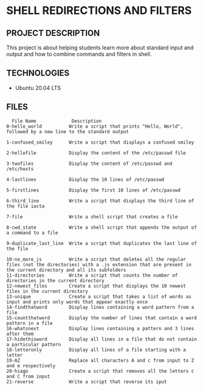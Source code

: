# SHELL REDIRECTIONS AND FILTERS

## PROJECT DESCRIPTION
   
   This project is about helping students learn more about standard input and output
   and how to combine commands and filters in shell.

## TECHNOLOGIES 
 
   - Ubuntu 20.04 LTS
   

## FILES


      File Name             Description
    0-hello_world          Write a script that prints "Hello, World", followed by a new line to the standard output

    1-confused_smiley      Write a script that displays a confused smiley

    2-hellofile            Display the content of the /etc/passwd file

    3-twofiles             Display the content of /etc/passwd and /etc/hosts

    4-lastlines            Display the 10 lines of /etc/passwd

    5-firstlines           Display the first 10 lines of /etc/passwd

    6-third_line           Write a script that displays the third line of the file iacta
 
    7-file                 Write a shell script that creates a file

    8-cwd_state            Write a shell script that appends the output of a command to a file

    9-duplicate_last_line  Write a script that duplicates the last line of the file
 
    10-no_more_js          Write a script that deletes all the regular files (not the directories) with a .js extension that are present in the current directory and all its subfolders
    11-directories         Write a script that counts the number of directories in the current directory
    12-newest_files        Create a script that displays the 10 newest files in the current directory
    13-unique              Create a script that takes a list of words as input and prints only words that appear exactly once
    14-findthatword        Display lines containing a word pattern from a file
    15-countthatword       Display the number of lines that contain a word pattern in a file
    16-whatsnext           Display lines containing a pattern and 3 lines after them 
    17-hidethisword        Display all lines in a file that do not contain a particular pattern
    18-letteronly          Display all lines of a file starting with a letter
    19-AZ                  Replace all characters A and c from input to Z and e respectively
    20-hiago               Create a script that removes all the letters c and C from input
    21-reverse             Write a script that reverse its iput


